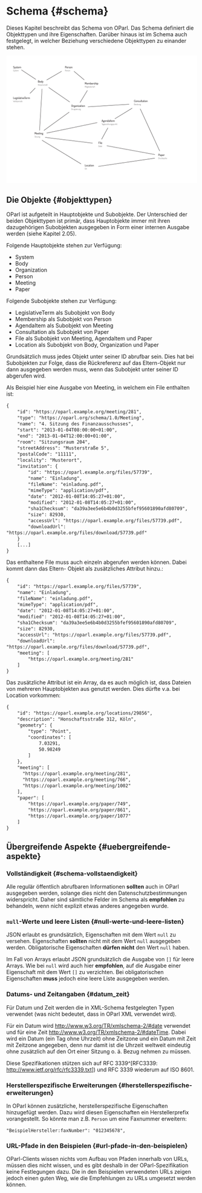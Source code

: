 # Schema {#schema}

Dieses Kapitel beschreibt das Schema von OParl. Das Schema definiert 
die Objekttypen und ihre Eigenschaften. Darüber hinaus ist im Schema
auch festgelegt, in welcher Beziehung verschiedene Objekttypen zu
einander stehen.

![OParl Objekttypen: Ein Überblick](images/objekttypen_graph.png)

## Die Objekte {#objekttypen}

OParl ist aufgeteilt in Hauptobjekte und Subobjekte. Der Unterschied der beiden
Objekttypen ist primär, dass Hauptobjekte immer mit ihren dazugehörigen Subobjekten
ausgegeben in Form einer internen Ausgabe werden (siehe Kapitel 2.05).

Folgende Hauptobjekte stehen zur Verfügung:

* System
* Body
* Organization
* Person
* Meeting
* Paper

Folgende Subobjekte stehen zur Verfügung:

* LegislativeTerm als Subobjekt von Body
* Membership als Subobjekt von Person
* AgendaItem als Subobjekt von Meeting
* Consultation als Subobjekt von Paper
* File als Subobjekt von Meeting, AgendaItem und Paper
* Location als Subobjekt von Body, Organization und Paper

Grundsätzlich muss jedes Objekt unter seiner ID abrufbar sein. Dies hat bei Subobjekten
zur Folge, dass die Rückreferenz auf das Eltern-Objekt nur dann ausgegeben werden muss,
wenn das Subobjekt unter seiner ID abgerufen wird.

Als Beispiel hier eine Ausgabe von Meeting, in welchem ein File enthalten ist:

~~~~~  {#objekte_example1 .json}
{
    "id": "https://oparl.example.org/meeting/281",
    "type": "https://oparl.org/schema/1.0/Meeting",
    "name": "4. Sitzung des Finanzausschusses",
    "start": "2013-01-04T08:00:00+01:00",
    "end": "2013-01-04T12:00:00+01:00",
    "room": "Sitzungsraum 204",
    "streetAddress": "Musterstraße 5",
    "postalCode": "11111",
    "locality": "Musterort",
    "invitation": {
        "id": "https://oparl.example.org/files/57739",
        "name": "Einladung",
        "fileName": "einladung.pdf",
        "mimeType": "application/pdf",
        "date": "2012-01-08T14:05:27+01:00",
        "modified": "2012-01-08T14:05:27+01:00",
        "sha1Checksum": "da39a3ee5e6b4b0d3255bfef95601890afd80709",
        "size": 82930,
        "accessUrl": "https://oparl.example.org/files/57739.pdf",
        "downloadUrl": "https://oparl.example.org/files/download/57739.pdf"
    }
    [...]
}
~~~~~

Das enthaltene File muss auch einzeln abgerufen werden können. Dabei kommt dann das Eltern-
Objekt als zusätzliches Attribut hinzu.:

~~~~~  {#objekte_example2 .json}
{
    "id": "https://oparl.example.org/files/57739",
    "name": "Einladung",
    "fileName": "einladung.pdf",
    "mimeType": "application/pdf",
    "date": "2012-01-08T14:05:27+01:00",
    "modified": "2012-01-08T14:05:27+01:00",
    "sha1Checksum": "da39a3ee5e6b4b0d3255bfef95601890afd80709",
    "size": 82930,
    "accessUrl": "https://oparl.example.org/files/57739.pdf",
    "downloadUrl": "https://oparl.example.org/files/download/57739.pdf",
    "meeting": [
        "https://oparl.example.org/meeting/281"
    ]
}
~~~~~

Das zusätzliche Attribut ist ein Array, da es auch möglich ist, dass Dateien von mehreren
Hauptobjekten aus genutzt werden. Dies dürfte v.a. bei Location vorkommen:

~~~~~  {#objekte_example2 .json}
{
    "id": "https://oparl.example.org/locations/29856",
    "description": "Honschaftsstraße 312, Köln",
    "geometry": {
        "type": "Point",
        "coordinates": [
            7.03291,
            50.98249
        ]
    },
    "meeting": [
      "https://oparl.example.org/meeting/281",
      "https://oparl.example.org/meeting/766",
      "https://oparl.example.org/meeting/1002"
    ],
    "paper": [
        "https://oparl.example.org/paper/749",
        "https://oparl.example.org/paper/861",
        "https://oparl.example.org/paper/1077"
    ]
}
~~~~~


## Übergreifende Aspekte {#uebergreifende-aspekte}

### Vollständigkeit {#schema-vollstaendigkeit}

Alle regulär öffentlich abrufbaren Informationen **sollten** auch in OParl
ausgegeben werden, solange dies nicht den Datenschutzbestimmungen widerspricht.
Daher sind sämtliche Felder im Schema als **empfohlen** zu behandeln, wenn
nicht explizit etwas anderes angegeben wurde.


### `null`-Werte und leere Listen {#null-werte-und-leere-listen}

JSON erlaubt es grundsätzlich, Eigenschaften mit dem Wert `null` zu versehen.
Eigenschaften **sollten** nicht mit dem Wert `null` ausgegeben werden.
Obligatorische Eigenschaften **dürfen nicht** den Wert `null` haben.

Im Fall von Arrays erlaubt JSON grundsätzlich die Ausgabe von `[]` für leere
Arrays. Wie bei `null` wird auch hier **empfohlen**, auf die Ausgabe einer
Eigenschaft mit dem Wert `[]` zu verzichten. Bei obligatorischen Eigenschaften
**muss** jedoch eine leere Liste ausgegeben werden.

### Datums- und Zeitangaben  {#datum_zeit}

Für Datum und Zeit werden die in XML-Schema festgelegten Typen verwendet
(was nicht bedeutet, dass in OParl XML verwendet wird).

Für ein Datum wird http://www.w3.org/TR/xmlschema-2/#date verwendet und
für eine Zeit http://www.w3.org/TR/xmlschema-2/#dateTime. Dabei wird ein
Datum (ein Tag ohne Uhrzeit) ohne Zeitzone und ein Datum mit Zeit mit
Zeitzone angegeben, denn nur damit ist die Uhrzeit weltweit eindeutig
ohne zusätzlich auf den Ort einer Sitzung o. ä. Bezug nehmen zu müssen.

Diese Spezifikationen stützen sich auf RFC 3339^[RFC3339:
<http://www.ietf.org/rfc/rfc3339.txt>]) und RFC 3339 wiederum auf ISO 8601.

### Herstellerspezifische Erweiterungen {#herstellerspezifische-erweiterungen}

In OParl können zusätzliche, herstellerspezifische Eigenschaften hinzugefügt werden.
Dazu wird diesen Eigenschaften ein Herstellerprefix vorangestellt. So könnte man z.B.
`Person` um eine Faxnummer erweitern:

~~~~~
"BeispielHersteller:faxNumber": "012345678",
~~~~~

### URL-Pfade in den Beispielen {#url-pfade-in-den-beispielen}

OParl-Clients wissen nichts vom Aufbau von Pfaden innerhalb von URLs,
müssen dies nicht wissen, und es gibt deshalb in der OParl-Spezifikation
keine Festlegungen dazu. Die in den Beispielen verwendeten URLs zeigen jedoch
einen guten Weg, wie die Empfehlungen zu URLs umgesetzt werden können.
